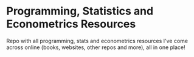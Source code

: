 # Programming, Statistics and Econometrics Resources
Repo with all programming, stats and econometrics resources I've come across online (books, websites, other repos and more), all in one place!
